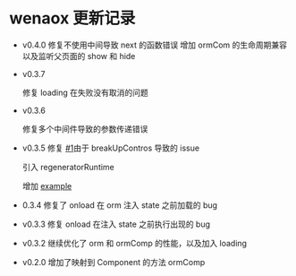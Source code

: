 # wenaox 更新记录

- v0.4.0
  修复不使用中间导致 next 的函数错误
  增加 ormCom 的生命周期兼容以及监听父页面的 show 和 hide

* v0.3.7

  修复 loading 在失败没有取消的问题

* v0.3.6

  修复多个中间件导致的参数传递错误

* v0.3.5
  修复 [#1](https://github.com/cnyballk/wenaox/issues/1)由于 breakUpContros 导致的 issue

  引入 regeneratorRuntime

  增加 [example](https://github.com/cnyballk/wenaox/tree/master/example)

- 0.3.4
  修复了 onload 在 orm 注入 state 之前加载的 bug

* v0.3.3
  修复 onload 在注入 state 之前执行出现的 bug

- v0.3.2
  继续优化了 orm 和 ormComp 的性能，以及加入 loading

* v0.2.0
  增加了映射到 Component 的方法 ormComp
